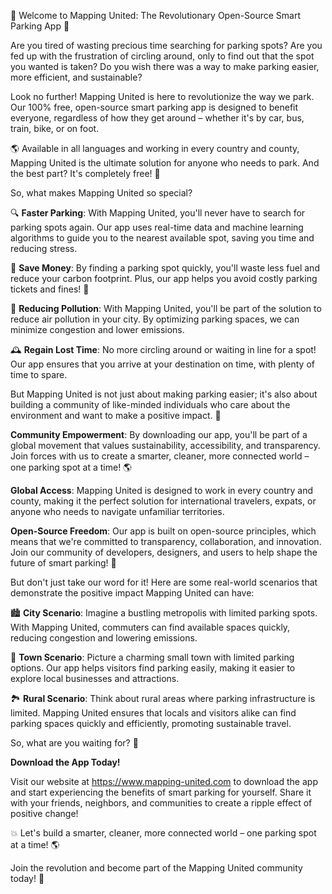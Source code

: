 🎉 Welcome to Mapping United: The Revolutionary Open-Source Smart Parking App 🚀

Are you tired of wasting precious time searching for parking spots? Are you fed up with the frustration of circling around, only to find out that the spot you wanted is taken? Do you wish there was a way to make parking easier, more efficient, and sustainable?

Look no further! Mapping United is here to revolutionize the way we park. Our 100% free, open-source smart parking app is designed to benefit everyone, regardless of how they get around – whether it's by car, bus, train, bike, or on foot.

🌎 Available in all languages and working in every country and county, Mapping United is the ultimate solution for anyone who needs to park. And the best part? It's completely free! 🤑

So, what makes Mapping United so special?

🔍 **Faster Parking**: With Mapping United, you'll never have to search for parking spots again. Our app uses real-time data and machine learning algorithms to guide you to the nearest available spot, saving you time and reducing stress.

💸 **Save Money**: By finding a parking spot quickly, you'll waste less fuel and reduce your carbon footprint. Plus, our app helps you avoid costly parking tickets and fines! 💸

🌟 **Reducing Pollution**: With Mapping United, you'll be part of the solution to reduce air pollution in your city. By optimizing parking spaces, we can minimize congestion and lower emissions.

🕰️ **Regain Lost Time**: No more circling around or waiting in line for a spot! Our app ensures that you arrive at your destination on time, with plenty of time to spare.

But Mapping United is not just about making parking easier; it's also about building a community of like-minded individuals who care about the environment and want to make a positive impact. 🌈

**Community Empowerment**: By downloading our app, you'll be part of a global movement that values sustainability, accessibility, and transparency. Join forces with us to create a smarter, cleaner, more connected world – one parking spot at a time! 🌎

**Global Access**: Mapping United is designed to work in every country and county, making it the perfect solution for international travelers, expats, or anyone who needs to navigate unfamiliar territories.

**Open-Source Freedom**: Our app is built on open-source principles, which means that we're committed to transparency, collaboration, and innovation. Join our community of developers, designers, and users to help shape the future of smart parking! 🚀

But don't just take our word for it! Here are some real-world scenarios that demonstrate the positive impact Mapping United can have:

🏙️ **City Scenario**: Imagine a bustling metropolis with limited parking spots. With Mapping United, commuters can find available spaces quickly, reducing congestion and lowering emissions.

🌳 **Town Scenario**: Picture a charming small town with limited parking options. Our app helps visitors find parking easily, making it easier to explore local businesses and attractions.

🏞️ **Rural Scenario**: Think about rural areas where parking infrastructure is limited. Mapping United ensures that locals and visitors alike can find parking spaces quickly and efficiently, promoting sustainable travel.

So, what are you waiting for? 🤔

**Download the App Today!**

Visit our website at https://www.mapping-united.com to download the app and start experiencing the benefits of smart parking for yourself. Share it with your friends, neighbors, and communities to create a ripple effect of positive change!

💥 Let's build a smarter, cleaner, more connected world – one parking spot at a time! 🌎

Join the revolution and become part of the Mapping United community today! 💪